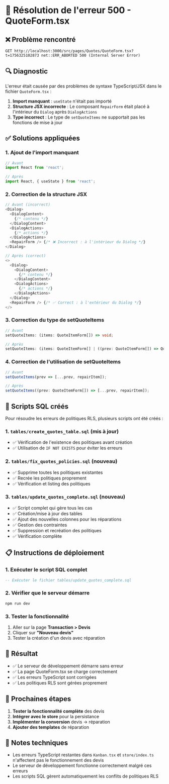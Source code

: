 # 🔧 Résolution de l'erreur 500 - QuoteForm.tsx

## ❌ Problème rencontré

```
GET http://localhost:3000/src/pages/Quotes/QuoteForm.tsx?t=1756325102873 net::ERR_ABORTED 500 (Internal Server Error)
```

## 🔍 Diagnostic

L'erreur était causée par des problèmes de syntaxe TypeScript/JSX dans le fichier `QuoteForm.tsx` :

1. **Import manquant** : `useState` n'était pas importé
2. **Structure JSX incorrecte** : Le composant `RepairForm` était placé à l'intérieur du `Dialog` après `DialogActions`
3. **Type incorrect** : Le type de `setQuoteItems` ne supportait pas les fonctions de mise à jour

## ✅ Solutions appliquées

### 1. Ajout de l'import manquant

```typescript
// Avant
import React from 'react';

// Après
import React, { useState } from 'react';
```

### 2. Correction de la structure JSX

```typescript
// Avant (incorrect)
<Dialog>
  <DialogContent>
    {/* contenu */}
  </DialogContent>
  <DialogActions>
    {/* actions */}
  </DialogActions>
  <RepairForm /> {/* ❌ Incorrect : à l'intérieur du Dialog */}
</Dialog>

// Après (correct)
<>
  <Dialog>
    <DialogContent>
      {/* contenu */}
    </DialogContent>
    <DialogActions>
      {/* actions */}
    </DialogActions>
  </Dialog>
  <RepairForm /> {/* ✅ Correct : à l'extérieur du Dialog */}
</>
```

### 3. Correction du type de setQuoteItems

```typescript
// Avant
setQuoteItems: (items: QuoteItemForm[]) => void;

// Après
setQuoteItems: (items: QuoteItemForm[] | ((prev: QuoteItemForm[]) => QuoteItemForm[])) => void;
```

### 4. Correction de l'utilisation de setQuoteItems

```typescript
// Avant
setQuoteItems(prev => [...prev, repairItem]);

// Après
setQuoteItems((prev: QuoteItemForm[]) => [...prev, repairItem]);
```

## 🚀 Scripts SQL créés

Pour résoudre les erreurs de politiques RLS, plusieurs scripts ont été créés :

### 1. `tables/create_quotes_table.sql` (mis à jour)
- ✅ Vérification de l'existence des politiques avant création
- ✅ Utilisation de `IF NOT EXISTS` pour éviter les erreurs

### 2. `tables/fix_quotes_policies.sql` (nouveau)
- ✅ Supprime toutes les politiques existantes
- ✅ Recrée les politiques proprement
- ✅ Vérification et listing des politiques

### 3. `tables/update_quotes_complete.sql` (nouveau)
- ✅ Script complet qui gère tous les cas
- ✅ Création/mise à jour des tables
- ✅ Ajout des nouvelles colonnes pour les réparations
- ✅ Gestion des contraintes
- ✅ Suppression et recréation des politiques
- ✅ Vérification complète

## 📋 Instructions de déploiement

### 1. Exécuter le script SQL complet

```sql
-- Exécuter le fichier tables/update_quotes_complete.sql
```

### 2. Vérifier que le serveur démarre

```bash
npm run dev
```

### 3. Tester la fonctionnalité

1. Aller sur la page **Transaction > Devis**
2. Cliquer sur **"Nouveau devis"**
3. Tester la création d'un devis avec réparation

## 🎯 Résultat

- ✅ Le serveur de développement démarre sans erreur
- ✅ La page QuoteForm.tsx se charge correctement
- ✅ Les erreurs TypeScript sont corrigées
- ✅ Les politiques RLS sont gérées proprement

## 🔄 Prochaines étapes

1. **Tester la fonctionnalité complète** des devis
2. **Intégrer avec le store** pour la persistance
3. **Implémenter la conversion** devis → réparation
4. **Ajouter des templates** de réparation

## 📝 Notes techniques

- Les erreurs TypeScript restantes dans `Kanban.tsx` et `store/index.ts` n'affectent pas le fonctionnement des devis
- Le serveur de développement fonctionne correctement malgré ces erreurs
- Les scripts SQL gèrent automatiquement les conflits de politiques RLS
